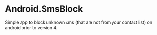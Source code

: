 Android.SmsBlock
================

Simple app to block unknown sms (that are not from your contact list) on android prior to version 4.
